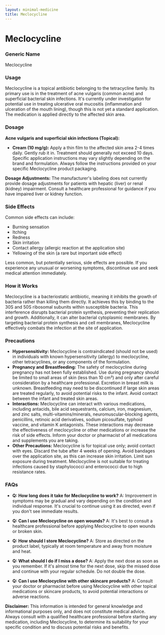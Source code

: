 ```yaml
---
layout: minimal-medicine
title: Meclocycline
---
```


# Meclocycline
### Generic Name
Meclocycline

### Usage
Meclocycline is a topical antibiotic belonging to the tetracycline family.  Its primary use is in the treatment of acne vulgaris (common acne) and superficial bacterial skin infections. It's currently under investigation for potential use in treating ulcerative oral mucositis (inflammation and ulceration of the mouth lining), though this is not yet a standard application.  The medication is applied directly to the affected skin area.

### Dosage
**Acne vulgaris and superficial skin infections (Topical):**

* **Cream (10 mg/g):** Apply a thin film to the affected skin area 2-4 times daily. Gently rub it in. Treatment should generally not exceed 10 days.  Specific application instructions may vary slightly depending on the brand and formulation. Always follow the instructions provided on your specific Meclocycline product packaging.


**Dosage Adjustments:**  The manufacturer's labeling does not currently provide dosage adjustments for patients with hepatic (liver) or renal (kidney) impairment.  Consult a healthcare professional for guidance if you have impaired liver or kidney function.

### Side Effects
Common side effects can include:

* Burning sensation
* Itching
* Redness
* Skin irritation
* Contact allergy (allergic reaction at the application site)
* Yellowing of the skin (a rare but important side effect)

Less common, but potentially serious, side effects are possible.  If you experience any unusual or worsening symptoms, discontinue use and seek medical attention immediately.


### How it Works
Meclocycline is a bacteriostatic antibiotic, meaning it inhibits the growth of bacteria rather than killing them directly. It achieves this by binding to the 30S and 50S ribosomal subunits within susceptible bacteria. This interference disrupts bacterial protein synthesis, preventing their replication and growth.  Additionally, it can alter bacterial cytoplasmic membranes.  By targeting bacterial protein synthesis and cell membranes, Meclocycline effectively combats the infection at the site of application.


### Precautions
* **Hypersensitivity:** Meclocycline is contraindicated (should not be used) in individuals with known hypersensitivity (allergy) to meclocycline, other tetracyclines, or any components of the formulation.
* **Pregnancy and Breastfeeding:** The safety of meclocycline during pregnancy has not been fully established.  Use during pregnancy should be limited to small areas of skin (less than 10 cm²) and only after careful consideration by a healthcare professional. Excretion in breast milk is unknown.  Breastfeeding may need to be discontinued if large skin areas are treated regularly, to avoid potential risks to the infant.  Avoid contact between the infant and treated skin areas.
* **Interactions:** Meclocycline can interact with various medications, including antacids, bile acid sequestrants, calcium, iron, magnesium, and zinc salts,  multi-vitamins/minerals, neuromuscular-blocking agents, penicillins, retinoic acid derivatives, sodium picosulfate, typhoid vaccine, and vitamin K antagonists. These interactions may decrease the effectiveness of meclocycline or other medications or increase the risk of side effects. Inform your doctor or pharmacist of all medications and supplements you are taking.
* **Other Precautions:**  Meclocycline is for topical use only; avoid contact with eyes.  Discard the tube after 4 weeks of opening. Avoid bandages over the application site, as this can increase skin irritation. Limit sun exposure during treatment.  Meclocycline is not suitable for treating infections caused by staphylococci and enterococci due to high resistance rates.


### FAQs
* **Q: How long does it take for Meclocycline to work?** A:  Improvement in symptoms may be gradual and vary depending on the condition and individual response.  It's crucial to continue using it as directed, even if you don't see immediate results.

* **Q: Can I use Meclocycline on open wounds?** A:  It's best to consult a healthcare professional before applying Meclocycline to open wounds or broken skin.

* **Q: How should I store Meclocycline?** A: Store as directed on the product label, typically at room temperature and away from moisture and heat.

* **Q: What should I do if I miss a dose?** A: Apply the next dose as soon as you remember. If it's almost time for the next dose, skip the missed dose and continue with your regular schedule. Do not double the dose.

* **Q: Can I use Meclocycline with other skincare products?** A: Consult your doctor or pharmacist before using Meclocycline with other topical medications or skincare products, to avoid potential interactions or adverse reactions.

**Disclaimer:** This information is intended for general knowledge and informational purposes only, and does not constitute medical advice.  Always consult with a qualified healthcare professional before starting any medication, including Meclocycline, to determine its suitability for your specific condition and to discuss potential risks and benefits.
